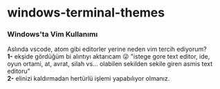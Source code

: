 # windows-terminal-themes
### Windows'ta Vim Kullanımı ### 
Aslında vscode, atom gibi editorler yerine neden vim tercih ediyorum?  
**1-** ekşide gördüğüm bi alıntıyı aktarıcam :stuck_out_tongue_winking_eye: "istege gore text editor, ide, oyun ortami, at, avrat, silah vs... olabilen sekilden sekile giren asmis text editoru"  
**2-** elinizi kaldırmadan hertürlü işlemi yapabılıyor olmanız.
  
  
